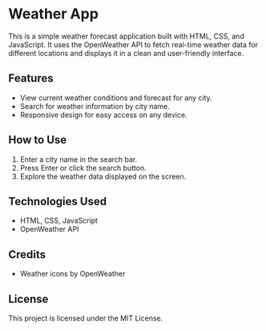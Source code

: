 # Weather App

This is a simple weather forecast application built with HTML, CSS, and JavaScript. It uses the OpenWeather API to fetch real-time weather data for different locations and displays it in a clean and user-friendly interface.

## Features

- View current weather conditions and forecast for any city.
- Search for weather information by city name.
- Responsive design for easy access on any device.

## How to Use

1. Enter a city name in the search bar.
2. Press Enter or click the search button.
3. Explore the weather data displayed on the screen.

## Technologies Used

- HTML, CSS, JavaScript
- OpenWeather API

## Credits

- Weather icons by OpenWeather

## License

This project is licensed under the MIT License.
